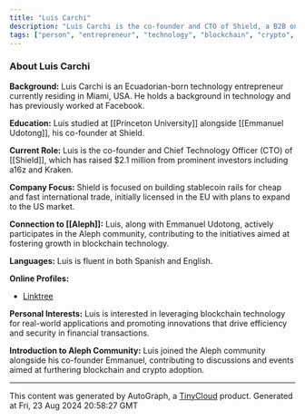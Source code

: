 ```yaml
---
title: "Luis Carchi"
description: "Luis Carchi is the co-founder and CTO of Shield, a B2B on/off ramp for stablecoin rails, licensed in the EU, aiming for US expansion."
tags: ["person", "entrepreneur", "technology", "blockchain", "crypto", "Shield", "Aleph"]
---
```


### About Luis Carchi

**Background:**
Luis Carchi is an Ecuadorian-born technology entrepreneur currently residing in Miami, USA. He holds a background in technology and has previously worked at Facebook. 

**Education:**
Luis studied at [[Princeton University]] alongside [[Emmanuel Udotong]], his co-founder at Shield.

**Current Role:**
Luis is the co-founder and Chief Technology Officer (CTO) of [[Shield]], which has raised $2.1 million from prominent investors including a16z and Kraken.

**Company Focus:**
Shield is focused on building stablecoin rails for cheap and fast international trade, initially licensed in the EU with plans to expand to the US market.

**Connection to [[Aleph]]:**
Luis, along with Emmanuel Udotong, actively participates in the Aleph community, contributing to the initiatives aimed at fostering growth in blockchain technology.

**Languages:**
Luis is fluent in both Spanish and English.

**Online Profiles:**
- [Linktree](https://linktr.ee/lcarchi)

**Personal Interests:**
Luis is interested in leveraging blockchain technology for real-world applications and promoting innovations that drive efficiency and security in financial transactions.

**Introduction to Aleph Community:**
Luis joined the Aleph community alongside his co-founder Emmanuel, contributing to discussions and events aimed at furthering blockchain and crypto adoption.

---
This content was generated by AutoGraph, a [TinyCloud](https://tinycloud.xyz/) product.
Generated at Fri, 23 Aug 2024 20:58:27 GMT